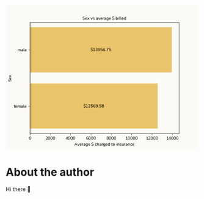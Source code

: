 ![Profile picture](https://raw.githubusercontent.com/mrmattkennedy/TH-Medical-Charges/main/extras/figures/sex_avg.png)

# About the author

Hi there :wave: 